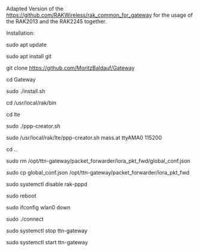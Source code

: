 Adapted Version of the https://github.com/RAKWireless/rak_common_for_gateway for the usage of the RAK2013 and the RAK2245 together. 

Installation: 

sudo apt update

sudo apt install git

git clone https://github.com/MoritzBaldauf/Gateway

cd Gateway

sudo ./install.sh

cd /usr/local/rak/bin

cd lte

sudo ./ppp-creator.sh

sudo /usr/local/rak/lte/ppp-creator.sh mass.at ttyAMA0 115200

cd ..

sudo rm /opt/ttn-gateway/packet_forwarder/lora_pkt_fwd/global_conf.json

sudo cp global_conf.json /opt/ttn-gateway/packet_forwarder/lora_pkt_fwd

sudo systemctl disable rak-pppd

sudo reboot

sudo ifconfig wlan0 down 

sudo ./connect 

sudo systemctl stop ttn-gateway

sudo systemctl start ttn-gateway

